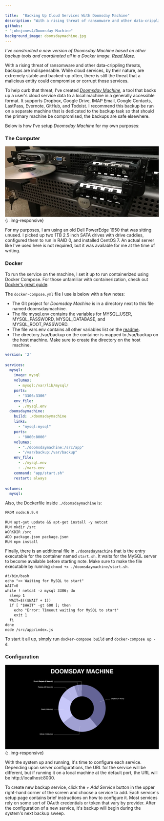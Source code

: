 ```yaml
---

title:  "Backing Up Cloud Services With Doomsday Machine"
description: "With a rising threat of ransomware and other data-crippling threats, backups are indispensable. While cloud services, by their nature, are extremely stable and backed-up often, there is still the threat that a malicious entity could compromise or corrupt those services."
githubs:
- "johnjones4/Doomsday-Machine"
background_image: doomsdaymachine.jpg
---
```


_I've constructed a new version of Doomsday Machine based on other backup tools and coordinated all in a Docker image. [Read More](/2017/07/17/doomsday-machine-followup-docker-project/)._

With a rising threat of ransomware and other data-crippling threats, backups are indispensable. While cloud services, by their nature, are extremely stable and backed-up often, there is still the threat that a malicious entity could compromise or corrupt those services.

To help curb that threat, I've created [*Doomsday Machine*](https://github.com/johnjones4/Doomsday-Machine), a tool that backs up a user's cloud service data to a local machine in a generally accessible format. It supports Dropbox, Google Drive, IMAP Email, Google Contacts, LastPass, Evernote, GitHub, and Todoist. I recommend this backup be run on a separate machine that is dedicated to the backup task so that should the primary machine be compromised, the backups are safe elsewhere.

Below is how I've setup *Doomsday Machine* for my own purposes:

### The Computer

![Backup server](/img/doomsdaymachine_server.jpg){: .img-responsive}

For my purposes, I am using an old Dell PowerEdge 1950 that was sitting unused. I picked up two 1TB 2.5 inch SATA drives with drive caddies, configured them to run in RAID 0, and installed CentOS 7. An actual server like I've used here is not required, but it was available for me at the time of writing.

### Docker

To run the service on the machine, I set it up to run containerized using Docker Compose. For those unfamiliar with containerization, check out [Docker's great guide](https://www.docker.com/what-docker).

The `docker-compose.yml` file I use is below with a few notes:

* The Git project for *Doomsday Machine* is in a directory next to this file named doomsdaymachine.
* The file mysql.env contains the variables for MYSQL_USER, MYSQL_PASSWORD, MYSQL_DATABASE, and MYSQL_ROOT_PASSWORD.
* The file vars.env contains all other variables list on the [readme](https://github.com/johnjones4/Doomsday-Machine/blob/master/Readme.md).
* The directory /var/backup on the container is mapped to /var/backup on the host machine. Make sure to create the directory on the host machine.

```yaml
version: '2'

services:
  mysql:
    image: mysql
    volumes:
      - mysql:/var/lib/mysql/
    ports:
      - "3306:3306"
    env_file:
      - ./mysql.env
  doomsdaymachine:
    build: ./doomsdaymachine
    links:
      - "mysql:mysql"
    ports:
      - "8000:8000"
    volumes:
      - "./doomsdaymachine:/src/app"
      - "/var/backup:/var/backup"
    env_file:
      - ./mysql.env
      - ./vars.env
    command: "app/start.sh"
    restart: always

volumes:
  mysql:
```

Also, the Dockerfile inside `./doomsdaymachine` is:

```
FROM node:6.9.4

RUN apt-get update && apt-get install -y netcat
RUN mkdir /src
WORKDIR /src
ADD package.json package.json
RUN npm install
```

Finally, there is an additional file in `./doomsdaymachine` that is the entry executable for the container named `start.sh`. It waits for the MySQL server to become available before starting note. Make sure to make the file executable by running `chmod +x ./doomsdaymachine/start.sh`.

```
#!/bin/bash
echo ">> Waiting for MySQL to start"
WAIT=0
while ! netcat -z mysql 3306; do
  sleep 1
  WAIT=$(($WAIT + 1))
  if [ "$WAIT" -gt 600 ]; then
    echo "Error: Timeout waiting for MySQL to start"
    exit 1
  fi
done
node /src/app/index.js
```

To start it all up, simply run `docker-compose build` and `docker-compose up -d`.

### Configuration

![Doomsday Machine screenshot](https://raw.githubusercontent.com/johnjones4/Doomsday-Machine/master/screenshot.png){: .img-responsive}

With the system up and running, it's time to configure each service. Depending upon server configurations, the URL for the service will be different, but if running it on a local machine at the default port, the URL will be http://localhost:8000.

To create new backup service, click the *+ Add Service* button in the upper right-hand corner of the screen and choose a service to add. Each service's setup page contains brief instructions on how to configure it. Most services rely on some sort of OAuth credentials or token that vary by provider. After the configuration of a new service, it's backup will begin during the system's next backup sweep.
